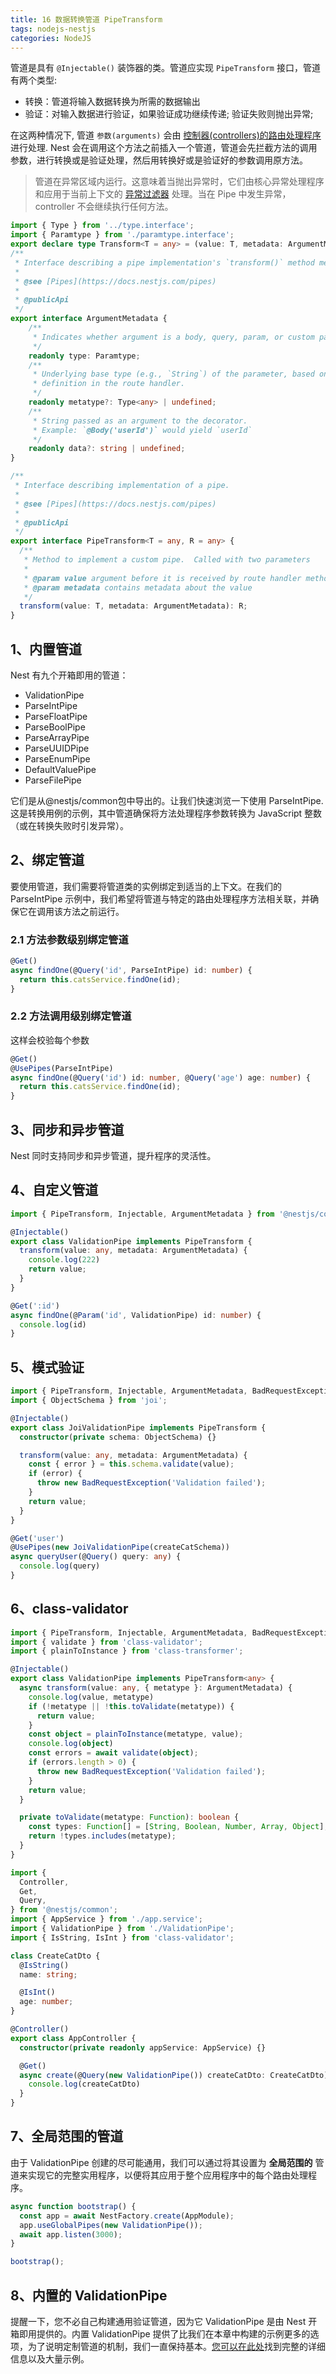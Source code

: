 ```yaml
---
title: 16 数据转换管道 PipeTransform
tags: nodejs-nestjs
categories: NodeJS
---
```


管道是具有 `@Injectable()` 装饰器的类。管道应实现 `PipeTransform` 接口，管道有两个类型:

- 转换：管道将输入数据转换为所需的数据输出
- 验证：对输入数据进行验证，如果验证成功继续传递; 验证失败则抛出异常;

在这两种情况下, 管道 `参数(arguments)` 会由 [控制器(controllers)的路由处理程序](https://docs.nestjs.cn/7/controllers?id=%e8%b7%af%e7%94%b1%e5%8f%82%e6%95%b0) 进行处理. Nest 会在调用这个方法之前插入一个管道，管道会先拦截方法的调用参数，进行转换或是验证处理，然后用转换好或是验证好的参数调用原方法。

> 管道在异常区域内运行。这意味着当抛出异常时，它们由核心异常处理程序和应用于当前上下文的 [异常过滤器](https://docs.nestjs.cn/7/exceptionfilters) 处理。当在 Pipe 中发生异常，controller 不会继续执行任何方法。

```typescript
import { Type } from '../type.interface';
import { Paramtype } from './paramtype.interface';
export declare type Transform<T = any> = (value: T, metadata: ArgumentMetadata) => any;
/**
 * Interface describing a pipe implementation's `transform()` method metadata argument.
 *
 * @see [Pipes](https://docs.nestjs.com/pipes)
 *
 * @publicApi
 */
export interface ArgumentMetadata {
    /**
     * Indicates whether argument is a body, query, param, or custom parameter
     */
    readonly type: Paramtype;
    /**
     * Underlying base type (e.g., `String`) of the parameter, based on the type
     * definition in the route handler.
     */
    readonly metatype?: Type<any> | undefined;
    /**
     * String passed as an argument to the decorator.
     * Example: `@Body('userId')` would yield `userId`
     */
    readonly data?: string | undefined;
}

/**
 * Interface describing implementation of a pipe.
 *
 * @see [Pipes](https://docs.nestjs.com/pipes)
 *
 * @publicApi
 */
export interface PipeTransform<T = any, R = any> {
  /**
   * Method to implement a custom pipe.  Called with two parameters
   *
   * @param value argument before it is received by route handler method
   * @param metadata contains metadata about the value
   */
  transform(value: T, metadata: ArgumentMetadata): R;
}
```

## 1、内置管道
Nest 有九个开箱即用的管道：
- ValidationPipe
- ParseIntPipe
- ParseFloatPipe
- ParseBoolPipe
- ParseArrayPipe
- ParseUUIDPipe
- ParseEnumPipe
- DefaultValuePipe
- ParseFilePipe

它们是从@nestjs/common包中导出的。让我们快速浏览一下使用 ParseIntPipe. 这是转换用例的示例，其中管道确保将方法处理程序参数转换为 JavaScript 整数（或在转换失败时引发异常）。

## 2、绑定管道
要使用管道，我们需要将管道类的实例绑定到适当的上下文。在我们的 ParseIntPipe 示例中，我们希望将管道与特定的路由处理程序方法相关联，并确保它在调用该方法之前运行。

### 2.1 方法参数级别绑定管道
```typescript
@Get()
async findOne(@Query('id', ParseIntPipe) id: number) {
  return this.catsService.findOne(id);
}
```

### 2.2 方法调用级别绑定管道
这样会校验每个参数
```typescript
@Get()
@UsePipes(ParseIntPipe)
async findOne(@Query('id') id: number, @Query('age') age: number) {
  return this.catsService.findOne(id);
}
```

## 3、同步和异步管道
Nest 同时支持同步和异步管道，提升程序的灵活性。

## 4、自定义管道
```typescript
import { PipeTransform, Injectable, ArgumentMetadata } from '@nestjs/common';

@Injectable()
export class ValidationPipe implements PipeTransform {
  transform(value: any, metadata: ArgumentMetadata) {
    console.log(222)
    return value;
  }
}
```

```typescript
@Get(':id')
async findOne(@Param('id', ValidationPipe) id: number) {
  console.log(id)
}
```

## 5、模式验证
```typescript
import { PipeTransform, Injectable, ArgumentMetadata, BadRequestException } from '@nestjs/common';
import { ObjectSchema } from 'joi';

@Injectable()
export class JoiValidationPipe implements PipeTransform {
  constructor(private schema: ObjectSchema) {}

  transform(value: any, metadata: ArgumentMetadata) {
    const { error } = this.schema.validate(value);
    if (error) {
      throw new BadRequestException('Validation failed');
    }
    return value;
  }
}
```

```typescript
@Get('user')
@UsePipes(new JoiValidationPipe(createCatSchema))
async queryUser(@Query() query: any) {
  console.log(query)
}
```

## 6、class-validator
```typescript
import { PipeTransform, Injectable, ArgumentMetadata, BadRequestException } from '@nestjs/common';
import { validate } from 'class-validator';
import { plainToInstance } from 'class-transformer';

@Injectable()
export class ValidationPipe implements PipeTransform<any> {
  async transform(value: any, { metatype }: ArgumentMetadata) {
    console.log(value, metatype)
    if (!metatype || !this.toValidate(metatype)) {
      return value;
    }
    const object = plainToInstance(metatype, value);
    console.log(object)
    const errors = await validate(object);
    if (errors.length > 0) {
      throw new BadRequestException('Validation failed');
    }
    return value;
  }

  private toValidate(metatype: Function): boolean {
    const types: Function[] = [String, Boolean, Number, Array, Object];
    return !types.includes(metatype);
  }
}
```

```typescript
import {
  Controller,
  Get,
  Query,
} from '@nestjs/common';
import { AppService } from './app.service';
import { ValidationPipe } from './ValidationPipe';
import { IsString, IsInt } from 'class-validator';

class CreateCatDto {
  @IsString()
  name: string;

  @IsInt()
  age: number;
}

@Controller()
export class AppController {
  constructor(private readonly appService: AppService) {}

  @Get()
  async create(@Query(new ValidationPipe()) createCatDto: CreateCatDto) {
    console.log(createCatDto)
  }
}
```

## 7、全局范围的管道
由于 ValidationPipe 创建的尽可能通用，我们可以通过将其设置为 **全局范围的** 管道来实现它的完整实用程序，以便将其应用于整个应用程序中的每个路由处理程序。
```typescript
async function bootstrap() {
  const app = await NestFactory.create(AppModule);
  app.useGlobalPipes(new ValidationPipe());
  await app.listen(3000);
}

bootstrap();
```

## 8、内置的 ValidationPipe
提醒一下，您不必自己构建通用验证管道，因为它 ValidationPipe 是由 Nest 开箱即用提供的。内置 ValidationPipe 提供了比我们在本章中构建的示例更多的选项，为了说明定制管道的机制，我们一直保持基本。[您可以在此处](https://docs.nestjs.com/techniques/validation)找到完整的详细信息以及大量示例。